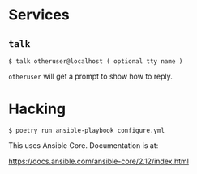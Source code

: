 # Services

## `talk`

```
$ talk otheruser@localhost ( optional tty name )
```

`otheruser` will get a prompt to show how to reply.

# Hacking

```
$ poetry run ansible-playbook configure.yml 
```

This uses Ansible Core. Documentation is at:

https://docs.ansible.com/ansible-core/2.12/index.html
